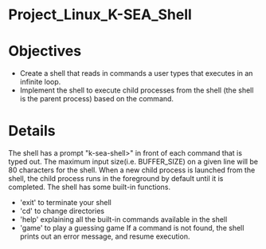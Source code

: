 # Project_Linux_K-SEA_Shell

# Objectives
* Create a shell that reads in commands a user types that executes in an infinite loop.
* Implement the shell to execute child processes from the shell (the shell is the parent process) based on the command.

# Details
The shell has a prompt "k-sea-shell>" in front of each command that is typed out.
The maximum input size(i.e. BUFFER_SIZE) on a given line will be 80 characters for the shell.
When a new child process is launched from the shell, the child process runs in the foreground by default until it is completed.
The shell has some built-in functions. 
 - 'exit' to terminate your shell
 - 'cd' to change directories
 - 'help' explaining all the built-in commands available in the shell
 - 'game' to play a guessing game
If a command is not found, the shell prints out an error message, and resume execution.
